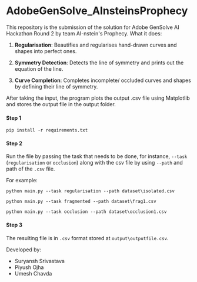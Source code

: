 
# AdobeGenSolve_AInsteinsProphecy
This repository is the submission of the solution for Adobe GenSolve AI Hackathon Round 2 by team AI-nstein's Prophecy.
What it does:

1. **Regularisation**: Beautifies and regularises hand-drawn curves and shapes into perfect ones.

2. **Symmetry Detection**: Detects the line of symmetry and prints out the equation of the line.

3. **Curve Completion**: Completes incomplete/ occluded curves and shapes by defining their line of symmetry.

After taking the input, the program plots the output .csv file using Matplotlib and stores the output file in the output folder.

#### Step 1
```
pip install -r requirements.txt
```

#### Step 2
Run the file by passing the task that needs to be done, for instance, `--task` (`regularisation` or `occlusion`) along with the csv file by using `--path` and path of the `.csv` file.

For example:
```
python main.py --task regularisation --path dataset\isolated.csv
```
```
python main.py --task fragmented --path dataset\frag1.csv
```
```
python main.py --task occlusion --path dataset\occlusion1.csv
```

#### Step 3
The resulting file is in `.csv` format stored at `output\outputfile.csv`.


Developed by:
- Suryansh Srivastava
- Piyush Ojha
- Umesh Chavda